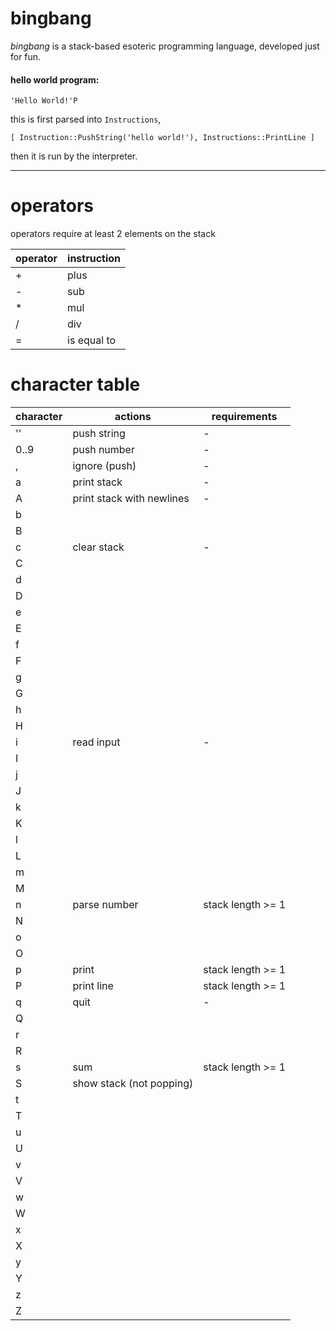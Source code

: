 # bingbang

*bingbang* is a stack-based esoteric programming language, developed just for fun.

#### hello world program:

```
'Hello World!'P
```

this is first parsed into `Instructions`,

```
[ Instruction::PushString('hello world!'), Instructions::PrintLine ]
```

then it is run by the interpreter.

---

# operators

operators require at least 2 elements on the stack

| operator | instruction |
| -------- | ----------- |
| +        | plus        |
| -        | sub         |
| *        | mul         |
| /        | div         |
| =        | is equal to |

# character table

| character | actions                   | requirements      |
| --------- | ------------------------- | ----------------- |
| ''        | push string               | -                 |
| 0..9      | push number               | -                 |
| ,         | ignore (push)             | -                 |
| a         | print stack               | -                 |
| A         | print stack with newlines | -                 |
| b         |                           |                   |
| B         |                           |                   |
| c         | clear stack               | -                 |
| C         |                           |                   |
| d         |                           |                   |
| D         |                           |                   |
| e         |                           |                   |
| E         |                           |                   |
| f         |                           |                   |
| F         |                           |                   |
| g         |                           |                   |
| G         |                           |                   |
| h         |                           |                   |
| H         |                           |                   |
| i         | read input                | -                 |
| I         |                           |                   |
| j         |                           |                   |
| J         |                           |                   |
| k         |                           |                   |
| K         |                           |                   |
| l         |                           |                   |
| L         |                           |                   |
| m         |                           |                   |
| M         |                           |                   |
| n         | parse number              | stack length >= 1 |
| N         |                           |                   |
| o         |                           |                   |
| O         |                           |                   |
| p         | print                     | stack length >= 1 |
| P         | print line                | stack length >= 1 |
| q         | quit                      | -                 |
| Q         |                           |                   |
| r         |                           |                   |
| R         |                           |                   |
| s         | sum                       | stack length >= 1 |
| S         | show stack (not popping)  |                   |
| t         |                           |                   |
| T         |                           |                   |
| u         |                           |                   |
| U         |                           |                   |
| v         |                           |                   |
| V         |                           |                   |
| w         |                           |                   |
| W         |                           |                   |
| x         |                           |                   |
| X         |                           |                   |
| y         |                           |                   |
| Y         |                           |                   |
| z         |                           |                   |
| Z         |                           |                   |
